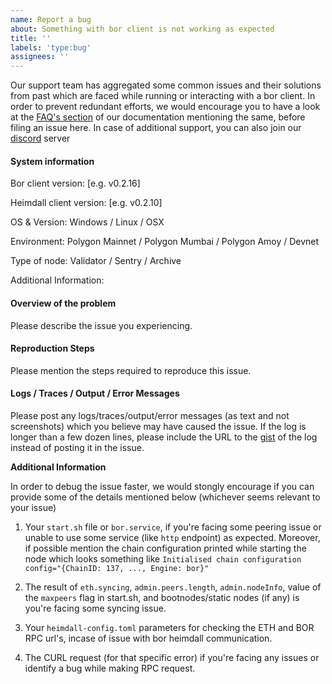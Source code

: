 ```yaml
---
name: Report a bug
about: Something with bor client is not working as expected
title: ''
labels: 'type:bug'
assignees: ''
---
```


Our support team has aggregated some common issues and their solutions from past which are faced while running or interacting with a bor client. In order to prevent redundant efforts, we would encourage you to have a look at the [FAQ's section](https://wiki.polygon.technology/docs/faq/technical-faqs/) of our documentation mentioning the same, before filing an issue here. In case of additional support, you can also join our [discord](https://discord.com/invite/0xPolygonDevs) server

<!--
NOTE: Please make sure to check of any addresses / private keys / rpc url's / IP's before sharing the logs or anything from the additional information section (start.sh or heimdall config).
-->

#### **System information**

Bor client version: [e.g. v0.2.16] <!--Can be found by running the command `bor version`-->

Heimdall client version: [e.g. v0.2.10] <!--Can be found by running the command `heimdalld version`-->

OS & Version: Windows / Linux / OSX

Environment: Polygon Mainnet / Polygon Mumbai / Polygon Amoy / Devnet

Type of node: Validator / Sentry / Archive

Additional Information: <!--Modifications in the client (if any)-->

#### **Overview of the problem**

Please describe the issue you experiencing.
<!--
Mention in detail about the issue. Also mention the actual and expected behaviour.
-->

#### **Reproduction Steps**

Please mention the steps required to reproduce this issue. 

<!--
E.g. 
1. Start bor using these flags. 
2. Node is unable to connect with other peers in the network and keeps disconnecting. 
-->

#### **Logs / Traces / Output / Error Messages**
 
Please post any logs/traces/output/error messages (as text and not screenshots) which you believe may have caused the issue. If the log is longer than a few dozen lines, please include the URL to the [gist](https://gist.github.com/) of the log instead of posting it in the issue.

**Additional Information**

In order to debug the issue faster, we would stongly encourage if you can provide some of the details mentioned below (whichever seems relevant to your issue)

1. Your `start.sh` file or `bor.service`, if you're facing some peering issue or unable to use some service (like `http` endpoint) as expected. Moreover, if possible mention the chain configuration printed while starting the node which looks something like `Initialised chain configuration config="{ChainID: 137, ..., Engine: bor}"`
<!--
It should be start.sh if you're using bor v0.2.x and bor.service (ideally located under `/lib/systemd/system/`) if it's bor v0.3.x. Mention this file if you're facing any issues like unable to use some flag/s according to their expected behaviour.
-->
2. The result of `eth.syncing`, `admin.peers.length`, `admin.nodeInfo`, value of the `maxpeers` flag in start.sh, and bootnodes/static nodes (if any) is you're facing some syncing issue.
<!--
You can get the above results by attaching to the IPC using the command `bor attach $BORDIR/bor.ipc` or `bor attach $DATADIR/bor.ipc` and running the mentioned commands. 
Mention this if you're facing issues where bor keeps stalling and is not importing new blocks or making any progress. Adding chain configuration mentioned in the previous step would also be really helpful here as it might also be a genesis mismatch issue.
-->
3. Your `heimdall-config.toml` parameters for checking the ETH and BOR RPC url's, incase of issue with bor heimdall communication. 
<!--
The location should be `~/.heimdalld/config/` if running heimdall v0.2.x and `/var/lib/heimdalld/config` if running heimdall v0.3.x. 
As a sub-set of syncing issues, if your node keeps printing logs like `Retrying again in 5 seconds to fetch data from Heimdall`, it might be an issue with the communication between your bor node and heimdall node. In this case, also check if all the heimdall services (heimdalld, bridge, rest-server) are running correctly.
-->
4. The CURL request (for that specific error) if you're facing any issues or identify a bug while making RPC request.  
<!--
Make sure you hide the IP of your machine if you're doing the request externally.  
-->
